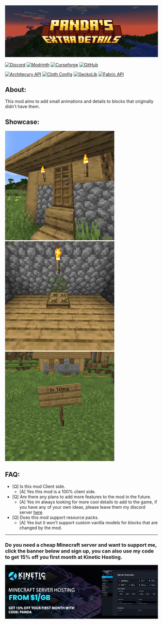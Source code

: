![](https://github.com/PandaDap2006/Pandas-Extra-Details/blob/master/assets_for_readme/banner.png?raw=true)

[![Discord](https://img.shields.io/discord/1021703635178115122?style=for-the-badge&logo=discord&label=Discord&labelColor=black&color=lightblue)](https://discord.gg/wjPt4vEfXb)
[![Modrinth](https://img.shields.io/modrinth/dt/RQ7OrTFx?style=for-the-badge&logo=modrinth&label=Modrinth&labelColor=black&color=green)](https://modrinth.com/mod/pandas-extra-details)
[![Curseforge](https://cf.way2muchnoise.eu/883585.svg?badge_style=for_the_badge)](https://www.curseforge.com/minecraft/mc-mods/pandas-extra-details)
[![GitHub](https://img.shields.io/github/license/PandaDap2006/Pandas-Extra-Details?style=for-the-badge&logo=github&label=Github&labelColor=black&color=white)](https://github.com/PandaDap2006/Pandas-Extra-Details/tree/master)

[![Architecury API](https://img.shields.io/badge/Architectury%20API-REQUIRED-1?style=for-the-badge&labelColor=black&color=gold)](https://www.curseforge.com/minecraft/mc-mods/architectury-api)
[![Cloth Config](https://img.shields.io/badge/Cloth%20Config-REQUIRED-1?style=for-the-badge&labelColor=black&color=gold)](https://www.curseforge.com/minecraft/mc-mods/cloth-config)
[![GeckoLib](https://img.shields.io/badge/GeckoLib-REQUIRED-1?style=for-the-badge&labelColor=black&color=gold)](https://www.curseforge.com/minecraft/mc-mods/geckolib)
[![Fabric API](https://img.shields.io/badge/Fabric%20API-REQUIRED%20for%20Fabric-1?style=for-the-badge&labelColor=black&color=gold)](https://www.curseforge.com/minecraft/mc-mods/fabric-api)

## About:
This mod aims to add small animations and details to blocks that originally didn't have them.

## Showcase:
![Door Animation](https://github.com/PandaDap2006/Pandas-Extra-Details/blob/master/assets_for_readme/showcase_door_animation.gif?raw=true)
![Trap Door Animation](https://github.com/PandaDap2006/Pandas-Extra-Details/blob/master/assets_for_readme/showcase_trap_door_animation.gif?raw=true)
![Standing sign tilt](https://github.com/PandaDap2006/Pandas-Extra-Details/blob/master/assets_for_readme/showcase_standing_sign.png?raw=true)

## FAQ:
* [Q] Is this mod Client side.
  * [A] Yes this mod is a 100% client side.
* [Q] Are there any plans to add more features to the mod in the future.
  * [A] Yes im always looking for more cool details to add to the game, if you have any of your own ideas, please leave them my discord server [here](https://discord.gg/wjPt4vEfXb)
* [Q] Does this mod support resource packs.
  * [A] Yes but it won't support custom vanilla models for blocks that are changed by the mod.

---
### Do you need a cheap Minecraft server and want to support me, click the banner below and sign up, you can also use my code to get 15% off you first month at Kinetic Hosting.
[![](https://github.com/PandaDap2006/PandaDap2006/blob/main/assets_for_readme/kinetic_hosting_banner.png?raw=true)](https://billing.kinetichosting.net/aff.php?aff=476)